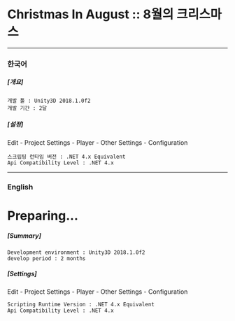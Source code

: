 <h1>Christmas In August :: 8월의 크리스마스</h1>

<hr>

<h3>한국어</h3>


<b><h5>[개요]</h5></b>
```
개발 툴 : Unity3D 2018.1.0f2
개발 기간 : 2달
```
<b><h5>[설정]</h5></b>
Edit - Project Settings - Player - Other Settings - Configuration
```
스크립팅 런타임 버전 : .NET 4.x Equivalent
Api Compatibility Level : .NET 4.x
```

<hr>

<h3>English</h3>

<h1>Preparing...</h1>

<b><h5>[Summary]</h5></b>
```
Development environment : Unity3D 2018.1.0f2
develop period : 2 months
```

<b><h5>[Settings]</h5></b>
Edit - Project Settings - Player - Other Settings - Configuration
```
Scripting Runtime Version : .NET 4.x Equivalent
Api Compatibility Level : .NET 4.x
```
